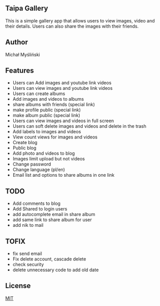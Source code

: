## Taipa Gallery

This is a simple gallery app that allows users to view images, video and their details. Users can also share the images with their friends.

## Author
Michał Myśliński

## Features
- Users can Add images and youtube link videos
- Users can view images and youtube link videos
- Users can create albums
- Add images and videos to albums
- share albums with friends (special link)
- make profile public (special link)
- make album public (special link)
- Users can view images and videos in full screen
- Users can soft delete images and videos and delete in the trash
- Add labels to images and videos
- View count views for images and videos
- Create blog
- Public blog
- Add photo and videos to blog
- Images limit upload but not videos
- Change password
- Change language (pl/en)
- Email list and options to share albums in one link

## TODO
- Add comments to blog
- Add Shared to login users
- add autocomplete email in share album
- add same link to share album for user
- add nik to mail

## TOFIX
- fix send email
- Fix delete account, cascade delete
- check security
- delete unnecessary code to add old date

## License
[MIT](https://choosealicense.com/licenses/mit/)
